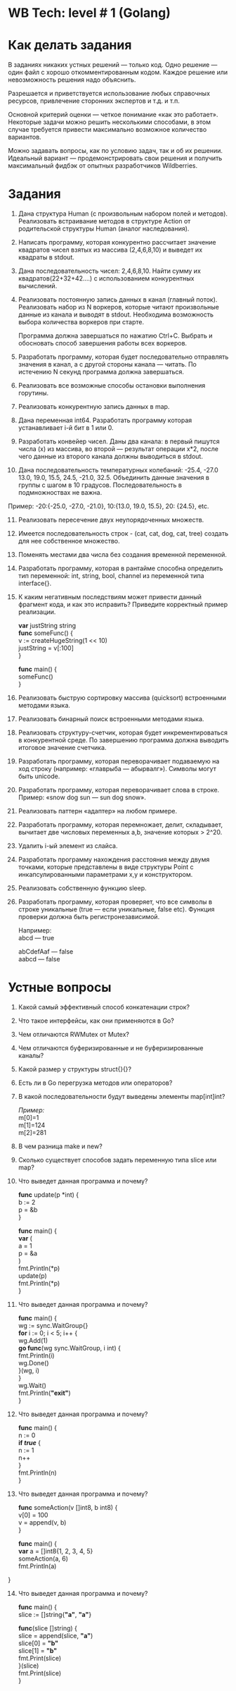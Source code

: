 # WB Tech: level \# 1 (Golang)

# Как делать задания

В заданиях никаких устных решений — только код. Одно решение — один файл с хорошо откомментированным кодом. Каждое решение или невозможность решения надо объяснить.

Разрешается и приветствуется использование любых справочных ресурсов, привлечение сторонних экспертов и т.д. и т.п. 

Основной критерий оценки — четкое понимание «как это работает». Некоторые задачи можно решить несколькими способами, в этом случае требуется привести максимально возможное количество вариантов.

Можно задавать вопросы, как по условию задач, так и об их решении. Идеальный вариант — продемонстрировать свои решения и получить максимальный фидбэк от опытных разработчиков Wildberries.

# Задания

1. Дана структура Human (с произвольным набором полей и методов). Реализовать встраивание методов в структуре Action от родительской структуры Human (аналог наследования).  
     
2. Написать программу, которая конкурентно рассчитает значение квадратов чисел взятых из массива (2,4,6,8,10) и выведет их квадраты в stdout.

3. Дана последовательность чисел: 2,4,6,8,10. Найти сумму их квадратов(22\+32\+42….) с использованием конкурентных вычислений.

4. Реализовать постоянную запись данных в канал (главный поток). Реализовать набор из N воркеров, которые читают произвольные данные из канала и выводят в stdout. Необходима возможность выбора количества воркеров при старте.

   Программа должна завершаться по нажатию Ctrl+C. Выбрать и обосновать способ завершения работы всех воркеров.

5. Разработать программу, которая будет последовательно отправлять значения в канал, а с другой стороны канала — читать. По истечению N секунд программа должна завершаться.

6. Реализовать все возможные способы остановки выполнения горутины. 

7. Реализовать конкурентную запись данных в map.

8. Дана переменная int64. Разработать программу которая устанавливает i-й бит в 1 или 0\.

9. Разработать конвейер чисел. Даны два канала: в первый пишутся числа (x) из массива, во второй — результат операции x\*2, после чего данные из второго канала должны выводиться в stdout.

10. Дана последовательность температурных колебаний: \-25.4, \-27.0 13.0, 19.0, 15.5, 24.5, \-21.0, 32.5. Объединить данные значения в группы с шагом в 10 градусов. Последовательность в подмножноствах не важна.

Пример: \-20:{-25.0, \-27.0, \-21.0}, 10:{13.0, 19.0, 15.5}, 20: {24.5}, etc.

11. Реализовать пересечение двух неупорядоченных множеств.

12. Имеется последовательность строк \- (cat, cat, dog, cat, tree) создать для нее собственное множество.

13. Поменять местами два числа без создания временной переменной.

14. Разработать программу, которая в рантайме способна определить тип переменной: int, string, bool, channel из переменной типа interface{}.

15. К каким негативным последствиям может привести данный фрагмент кода, и как это исправить? Приведите корректный пример реализации.

    **var** justString string  
    **func** someFunc() {  
      v := createHugeString(1 \<\< 10)  
      justString \= v\[:100\]  
    }  
      
    **func** main() {  
      someFunc()  
    }

16. Реализовать быструю сортировку массива (quicksort) встроенными методами языка.

17. Реализовать бинарный поиск встроенными методами языка.

18. Реализовать структуру-счетчик, которая будет инкрементироваться в конкурентной среде. По завершению программа должна выводить итоговое значение счетчика.

19. Разработать программу, которая переворачивает подаваемую на ход строку (например: «главрыба — абырвалг»). Символы могут быть unicode.

20. Разработать программу, которая переворачивает слова в строке.   
    Пример: «snow dog sun — sun dog snow».

21. Реализовать паттерн «адаптер» на любом примере.

22. Разработать программу, которая перемножает, делит, складывает, вычитает две числовых переменных a,b, значение которых \> 2^20.

23. Удалить i-ый элемент из слайса.

24. Разработать программу нахождения расстояния между двумя точками, которые представлены в виде структуры Point с инкапсулированными параметрами x,y и конструктором.

25. Реализовать собственную функцию sleep.

26. Разработать программу, которая проверяет, что все символы в строке уникальные (true — если уникальные, false etc). Функция проверки должна быть регистронезависимой.

      
    Например:   
    abcd — true

    abCdefAaf — false  
    	aabcd — false

# Устные вопросы

1. Какой самый эффективный способ конкатенации строк?

2. Что такое интерфейсы, как они применяются в Go?

3. Чем отличаются RWMutex от Mutex?

4. Чем отличаются буферизированные и не буферизированные каналы?

5. Какой размер у структуры struct{}{}?

6. Есть ли в Go перегрузка методов или операторов?

7. В какой последовательности будут выведены элементы map\[int\]int?

   *Пример:*  
   m\[0\]=1  
   m\[1\]=124  
   m\[2\]=281

8. В чем разница make и new?

9. Сколько существует способов задать переменную типа slice или map?

10. Что выведет данная программа и почему?

    **func** update(p \*int) {  
      b := 2  
      p \= \&b  
    }  
      
    **func** main() {  
      **var** (  
         a \= 1  
         p \= \&a  
      )  
      fmt.Println(\*p)  
      update(p)  
      fmt.Println(\*p)  
    }  
      
11. Что выведет данная программа и почему?

    **func** main() {  
      wg := sync.WaitGroup{}  
      **for** i := 0; i \< 5; i++ {  
         wg.Add(1)  
         **go func**(wg sync.WaitGroup, i int) {  
            fmt.Println(i)  
            wg.Done()  
         }(wg, i)  
      }  
      wg.Wait()  
      fmt.Println(**"exit"**)  
    }  
      
12. Что выведет данная программа и почему?

    **func** main() {  
      n := 0  
      **if *true*** {  
         n := 1  
         n++  
      }  
      fmt.Println(n)  
    }

13. Что выведет данная программа и почему?

    **func** someAction(v \[\]int8, b int8) {  
      v\[0\] \= 100  
      v \= append(v, b)  
    }  
      
    **func** main() {  
      **var** a \= \[\]int8{1, 2, 3, 4, 5}  
      someAction(a, 6)  
      fmt.Println(a)

}

14. Что выведет данная программа и почему?

    **func** main() {  
      slice := \[\]string{**"a"**, **"a"**}  
      
      **func**(slice \[\]string) {  
         slice \= append(slice, **"a"**)  
         slice\[0\] \= **"b"**  
         slice\[1\] \= **"b"**  
         fmt.Print(slice)  
      }(slice)  
      fmt.Print(slice)  
    }  
